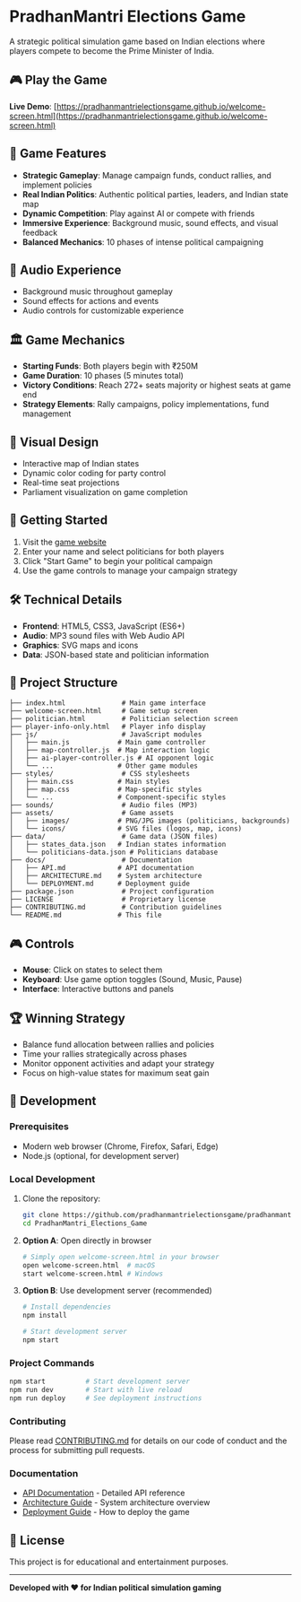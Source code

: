 # PradhanMantri Elections Game

A strategic political simulation game based on Indian elections where players compete to become the Prime Minister of India.

## 🎮 Play the Game

**Live Demo**: [https://pradhanmantrielectionsgame.github.io/welcome-screen.html](https://pradhanmantrielectionsgame.github.io/welcome-screen.html)

## 🎯 Game Features

- **Strategic Gameplay**: Manage campaign funds, conduct rallies, and implement policies
- **Real Indian Politics**: Authentic political parties, leaders, and Indian state map
- **Dynamic Competition**: Play against AI or compete with friends
- **Immersive Experience**: Background music, sound effects, and visual feedback
- **Balanced Mechanics**: 10 phases of intense political campaigning

## 🎵 Audio Experience

- Background music throughout gameplay
- Sound effects for actions and events
- Audio controls for customizable experience

## 🏛️ Game Mechanics

- **Starting Funds**: Both players begin with ₹250M
- **Game Duration**: 10 phases (5 minutes total)
- **Victory Conditions**: Reach 272+ seats majority or highest seats at game end
- **Strategy Elements**: Rally campaigns, policy implementations, fund management

## 🎨 Visual Design

- Interactive map of Indian states
- Dynamic color coding for party control
- Real-time seat projections
- Parliament visualization on game completion

## 🚀 Getting Started

1. Visit the [game website](https://pradhanmantrielectionsgame.github.io/welcome-screen.html)
2. Enter your name and select politicians for both players
3. Click "Start Game" to begin your political campaign
4. Use the game controls to manage your campaign strategy

## 🛠️ Technical Details

- **Frontend**: HTML5, CSS3, JavaScript (ES6+)
- **Audio**: MP3 sound files with Web Audio API
- **Graphics**: SVG maps and icons
- **Data**: JSON-based state and politician information

## 📁 Project Structure

```
├── index.html              # Main game interface
├── welcome-screen.html     # Game setup screen
├── politician.html         # Politician selection screen
├── player-info-only.html   # Player info display
├── js/                     # JavaScript modules
│   ├── main.js            # Main game controller
│   ├── map-controller.js  # Map interaction logic
│   ├── ai-player-controller.js # AI opponent logic
│   └── ...                # Other game modules
├── styles/                 # CSS stylesheets
│   ├── main.css           # Main styles
│   ├── map.css            # Map-specific styles
│   └── ...                # Component-specific styles
├── sounds/                 # Audio files (MP3)
├── assets/                 # Game assets
│   ├── images/            # PNG/JPG images (politicians, backgrounds)
│   └── icons/             # SVG files (logos, map, icons)
├── data/                   # Game data (JSON files)
│   ├── states_data.json   # Indian states information
│   └── politicians-data.json # Politicians database
├── docs/                   # Documentation
│   ├── API.md             # API documentation
│   ├── ARCHITECTURE.md    # System architecture
│   └── DEPLOYMENT.md      # Deployment guide
├── package.json            # Project configuration
├── LICENSE                 # Proprietary license
├── CONTRIBUTING.md         # Contribution guidelines
└── README.md              # This file
```

## 🎮 Controls

- **Mouse**: Click on states to select them
- **Keyboard**: Use game option toggles (Sound, Music, Pause)
- **Interface**: Interactive buttons and panels

## 🏆 Winning Strategy

- Balance fund allocation between rallies and policies
- Time your rallies strategically across phases
- Monitor opponent activities and adapt your strategy
- Focus on high-value states for maximum seat gain

## 🔧 Development

### Prerequisites
- Modern web browser (Chrome, Firefox, Safari, Edge)
- Node.js (optional, for development server)

### Local Development
1. Clone the repository:
   ```bash
   git clone https://github.com/pradhanmantrielectionsgame/pradhanmantrielectionsgame.github.io.git
   cd PradhanMantri_Elections_Game
   ```

2. **Option A**: Open directly in browser
   ```bash
   # Simply open welcome-screen.html in your browser
   open welcome-screen.html  # macOS
   start welcome-screen.html # Windows
   ```

3. **Option B**: Use development server (recommended)
   ```bash
   # Install dependencies
   npm install
   
   # Start development server
   npm start
   ```

### Project Commands
```bash
npm start          # Start development server
npm run dev        # Start with live reload
npm run deploy     # See deployment instructions
```

### Contributing
Please read [CONTRIBUTING.md](CONTRIBUTING.md) for details on our code of conduct and the process for submitting pull requests.

### Documentation
- [API Documentation](docs/API.md) - Detailed API reference
- [Architecture Guide](docs/ARCHITECTURE.md) - System architecture overview
- [Deployment Guide](docs/DEPLOYMENT.md) - How to deploy the game

## 📜 License

This project is for educational and entertainment purposes.

---

**Developed with ❤️ for Indian political simulation gaming**
